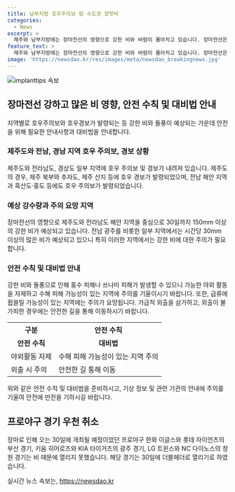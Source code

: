 ```yaml
---
title: 남부지방 호우주의보 밤 수도권 장맛비
categories:
  - News
excerpt: >
  제주와 남부지방에는 장마전선의 영향으로 강한 비와 바람이 몰아치고 있습니다. 장마전선은 내일까지 전국 대부분에 강한 비를 뿌릴 전망이며, 프로야구 3경기는 우천 취소되었습니다. 29일 기상청 보고에 따르면, 제주와 전남·경남 해안 지역은 현재 호우 경보와 호우주의보가 발령되어 있으며, 내일까지 30~100mm의 강수량이 예상됩니다. 전남 광주와 경남 거제, 통영, 고성, 남해 지역도 호우주의보가 내렸으며, 전국 대부분 지역에 강한 비가 내릴 것으로 예보됐습니다.
feature_text: >
  제주와 남부지방에는 장마전선의 영향으로 강한 비와 바람이 몰아치고 있습니다. 장마전선은 내일까지 전국 대부분에 강한 비를 뿌릴 전망이며, 프로야구 3경기는 우천 취소되었습니다. 29일 기상청 보고에 따르면, 제주와 전남·경남 해안 지역은 현재 호우 경보와 호우주의보가 발령되어 있으며, 내일까지 30~100mm의 강수량이 예상됩니다. 전남 광주와 경남 거제, 통영, 고성, 남해 지역도 호우주의보가 내렸으며, 전국 대부분 지역에 강한 비가 내릴 것으로 예보됐습니다.
image: 'https://newsdao.kr/res/images/meta/newsdao_breakingnews.jpg'
---
```


<p><img src="https://newsdao.kr/res/images/meta/newsdao_breakingnews.jpg" alt="implanttips 속보" /></p>

<h2 data-ke-size="size26">장마전선 강하고 많은 비 영향, 안전 수칙 및 대비법 안내</h2>

<p data-ke-size="size16">지역별로 호우주의보와 호우경보가 발령되는 등 강한 비와 돌풍이 예상되는 가운데 안전을 위해 필요한 안내사항과 대비법을 안내합니다.</p>

<h3>제주도와 전남, 경남 지역 호우 주의보, 경보 상황</h3>

<p data-ke-size="size16">제주도와 전라남도, 경상도 일부 지역에 호우 주의보 및 경보가 내려져 있습니다. 제주도의 경우, 제주 북부와 추자도, 제주 산지 등에 호우 경보가 발령되었으며, 전남 해안 지역과 흑산도·홍도 등에도 호우 주의보가 발령되었습니다.</p>

<h3>예상 강수량과 주의 요망 지역</h3>

<p data-ke-size="size16">장마전선의 영향으로 제주도와 전라남도 해안 지역을 중심으로 30일까지 150mm 이상의 강한 비가 예상되고 있습니다. 전남 광주를 비롯한 일부 지역에서는 시간당 30mm 이상의 많은 비가 예상되고 있으니 특히 이러한 지역에서는 강한 비에 대한 주의가 필요합니다.</p>

<h3>안전 수칙 및 대비법 안내</h3>

<p data-ke-size="size16">강한 비와 돌풍으로 인해 홍수 피해나 쓰나미 피해가 발생할 수 있으니 가능한 야외 활동을 자제하고 수해 피해 가능성이 있는 지역에 주의를 기울이시기 바랍니다. 또한, 급류에 휩쓸릴 가능성이 있는 지역에는 주의가 요망됩니다. 가급적 외출을 삼가하고, 외출이 불가피한 경우에는 안전한 길을 통해 이동하시기 바랍니다.</p>

<table>
    <tr>
        <th>구분</th>
        <th>안전 수칙</th>
    </tr>
    <tr>
        <td style="text-align: center; height: 17px;"><b>안전 수칙</b></td>
        <td style="text-align: center; height: 17px;"><b>대비법</b></td>
    </tr>
    <tr>
        <td>야외활동 자제</td>
        <td>수해 피해 가능성이 있는 지역 주의</td>
    </tr>
    <tr>
        <td>외출 시 주의</td>
        <td>안전한 길 통해 이동</td>
    </tr>
</table>

<p data-ke-size="size16">위와 같은 안전 수칙 및 대비법을 준비하시고, 기상 정보 및 관련 기관의 안내에 주의를 기울여 안전에 만전을 기하시길 바랍니다.</p>

<h2 data-ke-size="size26">프로야구 경기 우천 취소</h2>

<p data-ke-size="size16">장마로 인해 오는 30일에 개최될 예정이었던 프로야구 한화 이글스와 롯데 자이언츠의 부산 경기, 키움 히어로즈와 KIA 타이거즈의 광주 경기, LG 트윈스와 NC 다이노스의 창원 경기는 비 때문에 열리지 못했습니다. 해당 경기는 30일에 더블헤더로 열리기로 하였습니다.</p>
실시간 뉴스 속보는, <a href="https://newsdao.kr" rel="dofollow">https://newsdao.kr</a>


